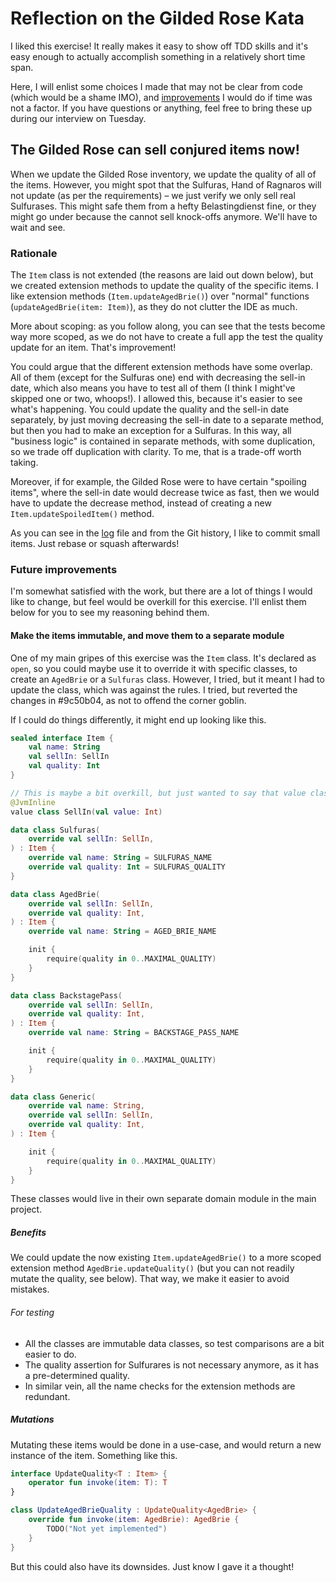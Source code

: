 # Reflection on the Gilded Rose Kata

I liked this exercise! It really makes it easy to show off TDD skills and it's easy enough to
actually accomplish something in a relatively short time span.

Here, I will enlist some choices I made that may not be clear from code (which would be a shame
IMO), and [improvements](#future-improvements) I would do if time was not a factor. If you have
questions or anything, feel free to bring these up during our interview on Tuesday.

## The Gilded Rose can sell conjured items now!

When we update the Gilded Rose inventory, we update the quality of all of the items. However, you
might spot that the Sulfuras, Hand of Ragnaros will not update (as per the requirements) – we just
verify we only sell real Sulfurases. This might safe them from a hefty Belastingdienst fine, or they
might go under because the cannot sell knock-offs anymore. We'll have to wait and see.

### Rationale

The `Item` class is not extended (the reasons are laid out down below), but we created extension
methods to update the quality of the specific items. I like extension methods
(`Item.updateAgedBrie()`) over "normal" functions (`updateAgedBrie(item: Item)`), as they do not
clutter the IDE as much.

More about scoping: as you follow along, you can see that the tests become way more scoped, as we do
not have to create a full app the test the quality update for an item. That's improvement!

You could argue that the different extension methods have some overlap. All of them (except for the
Sulfuras one) end with decreasing the sell-in date, which also means you have to test all of them (I
think I might've skipped one or two, whoops!). I allowed this, because it's easier to see what's
happening. You could update the quality and the sell-in date separately, by just moving decreasing
the sell-in date to a separate method, but then you had to make an exception for a Sulfuras. In this
way, all "business logic" is contained in separate methods, with some duplication, so we trade off
duplication with clarity. To me, that is a trade-off worth taking.

Moreover, if for example, the Gilded Rose were to have certain "spoiling items", where the sell-in
date would decrease twice as fast, then we would have to update the decrease method, instead of
creating a new `Item.updateSpoiledItem()` method.

As you can see in the [log](log.md#reflection) file and from the Git history, I like to commit small
items. Just rebase or squash afterwards!

### Future improvements

I'm somewhat satisfied with the work, but there are a lot of things I would like to change, but
feel would be overkill for this exercise. I'll enlist them below for you to see my reasoning behind
them.

#### Make the items immutable, and move them to a separate module

One of my main gripes of this exercise was the `Item` class. It's declared as `open`, so you could
maybe use it to override it with specific classes, to create an `AgedBrie` or a `Sulfuras` class.
However, I tried, but it meant I had to update the class, which was against the rules. I tried, but
reverted the changes in #9c50b04, as not to offend the corner goblin.

If I could do things differently, it might end up looking like this.

```kotlin
sealed interface Item {
    val name: String
    val sellIn: SellIn
    val quality: Int
}

// This is maybe a bit overkill, but just wanted to say that value classes are nice to use sometimes
@JvmInline
value class SellIn(val value: Int)

data class Sulfuras(
    override val sellIn: SellIn,
) : Item {
    override val name: String = SULFURAS_NAME
    override val quality: Int = SULFURAS_QUALITY
}

data class AgedBrie(
    override val sellIn: SellIn,
    override val quality: Int,
) : Item {
    override val name: String = AGED_BRIE_NAME

    init {
        require(quality in 0..MAXIMAL_QUALITY)
    }
}

data class BackstagePass(
    override val sellIn: SellIn,
    override val quality: Int,
) : Item {
    override val name: String = BACKSTAGE_PASS_NAME

    init {
        require(quality in 0..MAXIMAL_QUALITY)
    }
}

data class Generic(
    override val name: String,
    override val sellIn: SellIn,
    override val quality: Int,
) : Item {

    init {
        require(quality in 0..MAXIMAL_QUALITY)
    }
}
```

These classes would live in their own separate domain module in the main project.

##### Benefits

We could update the now existing `Item.updateAgedBrie()` to a more scoped extension method
`AgedBrie.updateQuality()` (but you can not readily mutate the quality, see below). That way, we
make it easier to avoid mistakes.

###### For testing

- All the classes are immutable data classes, so test comparisons are a bit easier to do.
- The quality assertion for Sulfurares is not necessary anymore, as it has a pre-determined quality.
- In similar vein, all the name checks for the extension methods are redundant.

##### Mutations

Mutating these items would be done in a use-case, and would return a new instance of the item.
Something like this.

```kotlin
interface UpdateQuality<T : Item> {
    operator fun invoke(item: T): T
}

class UpdateAgedBrieQuality : UpdateQuality<AgedBrie> {
    override fun invoke(item: AgedBrie): AgedBrie {
        TODO("Not yet implemented")
    }
}
```

But this could also have its downsides. Just know I gave it a thought!
